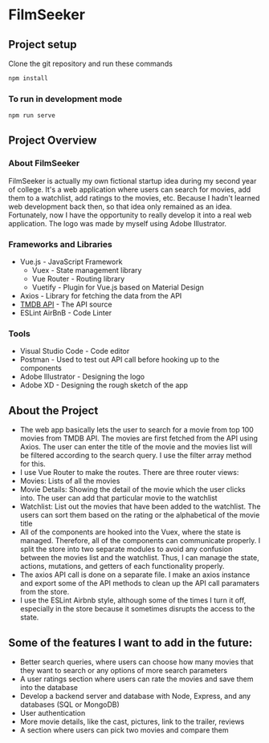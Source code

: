# FilmSeeker

## Project setup

Clone the git repository and run these commands

```bash
npm install
```

### To run in development mode

```bash
npm run serve
```

## Project Overview

### About FilmSeeker

FilmSeeker is actually my own fictional startup idea during my second year of college. It's a web application where users can search for movies, add them to a watchlist, add ratings to the movies, etc. Because I hadn't learned web development back then, so that idea only remained as an idea. Fortunately, now I have the opportunity to really develop it into a real web application.
The logo was made by myself using Adobe Illustrator.

### Frameworks and Libraries

- Vue.js - JavaScript Framework
  - Vuex - State management library
  - Vue Router - Routing library
  - Vuetify - Plugin for Vue.js based on Material Design
- Axios - Library for fetching the data from the API
- [TMDB API](https://developers.themoviedb.org/3/discover/movie-discover) - The API source
- ESLint AirBnB - Code Linter

### Tools

- Visual Studio Code - Code editor
- Postman - Used to test out API call before hooking up to the components
- Adobe Illustrator - Designing the logo
- Adobe XD - Designing the rough sketch of the app

## About the Project

- The web app basically lets the user to search for a movie from top 100 movies from TMDB API. The movies are first fetched from the API using Axios. The user can enter the title of the movie and the movies list will be filtered according to the search query. I use the filter array method for this.
- I use Vue Router to make the routes. There are three router views:
- Movies: Lists of all the movies
- Movie Details: Showing the detail of the movie which the user clicks into. The user can add that particular movie to the watchlist
- Watchlist: List out the movies that have been added to the watchlist. The users can sort them based on the rating or the alphabetical of the movie title
- All of the components are hooked into the Vuex, where the state is managed. Therefore, all of the components can communicate properly. I split the store into two separate modules to avoid any confusion between the movies list and the watchlist. Thus, I can manage the state, actions, mutations, and getters of each functionality properly.
- The axios API call is done on a separate file. I make an axios instance and export some of the API methods to clean up the API call paramaters from the store.
- I use the ESLint Airbnb style, although some of the times I turn it off, especially in the store because it sometimes disrupts the access to the state.

## Some of the features I want to add in the future:

- Better search queries, where users can choose how many movies that they want to search or any options of more search parameters
- A user ratings section where users can rate the movies and save them into the database
- Develop a backend server and database with Node, Express, and any databases (SQL or MongoDB)
- User authentication
- More movie details, like the cast, pictures, link to the trailer, reviews
- A section where users can pick two movies and compare them
